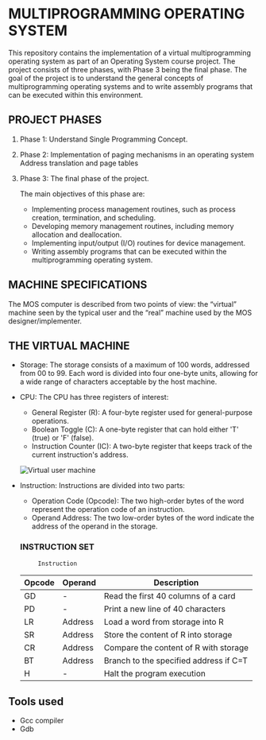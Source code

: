 # MULTIPROGRAMMING OPERATING SYSTEM
This repository contains the implementation of a virtual multiprogramming operating system as part of an Operating System course project. The project consists of three phases, with Phase 3 being the final phase. The goal of the project is to understand the general concepts of multiprogramming operating systems and to write assembly programs that can be executed within this environment.


## PROJECT PHASES
1. Phase 1:  Understand Single Programming Concept.
2. Phase 2: Implementation of paging mechanisms in an operating system
            Address translation and page tables
3. Phase 3: The final phase of the project.

   The main objectives of this phase are:
   - Implementing process management routines, such as process creation, termination, and scheduling.
   - Developing memory management routines, including memory allocation and deallocation.
   - Implementing input/output (I/O) routines for device management.
   - Writing assembly programs that can be executed within the multiprogramming operating system.


  
## MACHINE SPECIFICATIONS
  The MOS computer is described from two points of view: the “virtual” machine seen by the
  typical user and the “real” machine used by the MOS designer/implementer.


## THE VIRTUAL MACHINE
- Storage: The storage consists of a maximum of 100 words, addressed from 00 to 99. Each word is divided into four one-byte units, allowing for a wide range of characters acceptable by the host machine.
- CPU: The CPU has three registers of interest:
  - General Register (R): A four-byte register used for general-purpose operations.
  - Boolean Toggle (C): A one-byte register that can hold either 'T' (true) or 'F' (false).
  - Instruction Counter (IC): A two-byte register that keeps track of the current instruction's address.
    
   ![Virtual user machine](https://github.com/poojaindulkar/MULTIPROGRAMMING-OPERATING-SYSTEM/assets/98650416/4607f5a6-cd70-4376-97ad-b249ef437302)
    
- Instruction: Instructions are divided into two parts:
  - Operation Code (Opcode): The two high-order bytes of the word represent the operation code of an instruction.
  - Operand Address: The two low-order bytes of the word indicate the address of the operand in the storage.
    
  ### INSTRUCTION SET

  
    
           Instruction                                          
     |   Opcode    |    Operand      |            Description                  |
     |-------------|-----------------|-----------------------------------------|
     | GD          |       -         | Read the first 40 columns of a card     |
     | PD          |       -         | Print a new line of 40 characters       |
     | LR          |    Address      | Load a word from storage into R         |
     | SR          |    Address      | Store the content of R into storage     |
     | CR          |    Address      | Compare the content of R with storage   |
     | BT          |    Address      | Branch to the specified address if C=T  |
     | H           |      -          | Halt the program execution              |
    

   

## Tools used
- Gcc compiler
- Gdb

